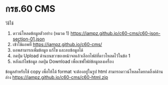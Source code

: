 # กรธ.60 CMS

วิธีใช้
1. ดาวน์โหลดข้อมูลตัวอย่าง (หมวด 1)
https://iampz.github.io/c60-cms/c60-json-section-01.json
2. เข้าใช้แอพที่ https://iampz.github.io/c60-cms/
3. แอพสามารถเพิ่มข้อมูล แก้ไข และลบข้อมูลได้
4. กดปุ่ม Upload ด้านบนขวาของหน้าจอแล้วเลือกไฟล์ที่ดาวโหลดไว้ในข้อ 1
5. หลังแก้ไขข้อมูล กดปุ่ม Download เพื่อเซฟไฟล์ข้อมูลลงเครื่อง

ข้อมูลสำหรับใช้ copy เพื่อให้ได้ format จะต้องอยู่ในรูป html สามารถดาวน์โหลดโดยกดลิ้งค์ด้านล่าง
https://iampz.github.io/c60-cms/c60-html.zip
